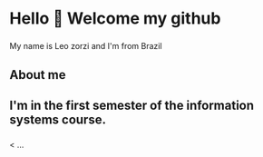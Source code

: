 <h1 align="left">Hello 👋 Welcome my github</h1>

###
<p align="left">My name is Leo zorzi and I'm from Brazil</p>

###

<h2 align="left">About me</h2>
<h2 align="left"> I'm in the first semester of the information systems course.</h2>

###
<p>< ...</p>

